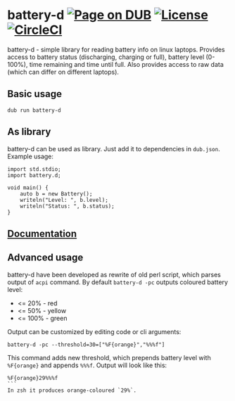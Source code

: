 battery-d [![Page on DUB](https://img.shields.io/dub/v/battery-d.svg)](http://code.dlang.org/packages/battery-d) [![License](https://img.shields.io/dub/l/battery-d.svg)](https://github.com/azbukagh/battery-d/blob/master/LICENSE.md) [![CircleCI](https://circleci.com/gh/azbukagh/battery-d.svg?style=svg)](https://circleci.com/gh/azbukagh/battery-d)
=============
battery-d - simple library for reading battery info on linux laptops.
Provides access to battery status (discharging, charging or full), battery level (0-100%), time remaining and time until full.
Also provides access to raw data (which can differ on different laptops).

## Basic usage
```
dub run battery-d
```

## As library
battery-d can be used as library. Just add it to dependencies in `dub.json`.
Example usage:
```
import std.stdio;
import battery.d;

void main() {
	auto b = new Battery();
	writeln("Level: ", b.level);
	writeln("Status: ", b.status);
}
```

## [Documentation](https://azbukagh.github.io/battery-d/)

## Advanced usage
battery-d have been developed as rewrite of old perl script, which parses output of `acpi` command.
By default `battery-d -pc` outputs coloured battery level:
- <= 20% - red
- <= 50% - yellow
- <= 100% - green

Output can be customized by editing code or cli arguments:
```
battery-d -pc --threshold=30=["%F{orange}","%%%f"]
```
This command adds new threshold, which prepends battery level with `%F{orange}` and appends `%%%f`.
Output will look like this:
````
%F{orange}29%%%f
```
In zsh it produces orange-coloured `29%`.
